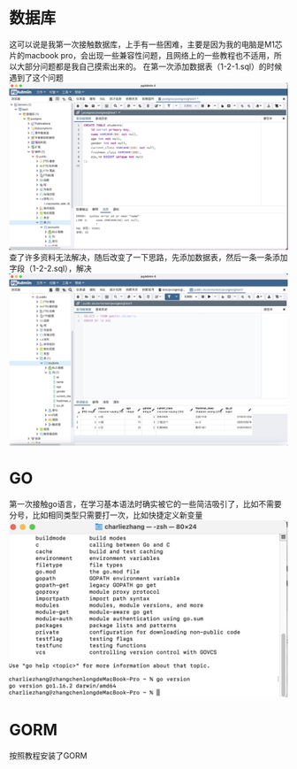 # 数据库
这可以说是我第一次接触数据库，上手有一些困难，主要是因为我的电脑是M1芯片的macbook pro，会出现一些兼容性问题，且网络上的一些教程也不适用，所以大部分问题都是我自己摸索出来的。
在第一次添加数据表（1-2-1.sql）的时候遇到了这个问题![image](https://github.com/charliezhang6/QSC-second-interview/blob/main/后端/1-2-1.jpg)
查了许多资料无法解决，随后改变了一下思路，先添加数据表，然后一条一条添加字段（1-2-2.sql），解决![image](https://github.com/charliezhang6/QSC-second-interview/blob/main/后端/1-2.png)
# GO
第一次接触go语言，在学习基本语法时确实被它的一些简洁吸引了，比如不需要分号，比如相同类型只需要打一次，比如快捷定义新变量
![image](https://github.com/charliezhang6/QSC-second-interview/blob/main/后端/2-1.png)
# GORM
按照教程安装了GORM
